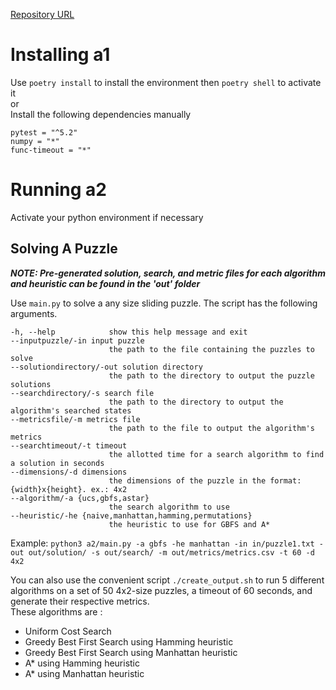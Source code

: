 [Repository URL](https://github.com/FGRCL/COMP472)
# Installing a1
Use `poetry install` to install the environment then `poetry shell` to activate it  
or  
Install the following dependencies manually
```
pytest = "^5.2"
numpy = "*"
func-timeout = "*"
```
# Running a2
Activate your python environment if necessary

## Solving A Puzzle

***NOTE: Pre-generated solution, search, and metric files for each algorithm and heuristic can be found in the 'out' folder***

Use `main.py` to solve a any size sliding puzzle. The script has the following arguments.

```
-h, --help            show this help message and exit
--inputpuzzle/-in input puzzle
                      the path to the file containing the puzzles to solve
--solutiondirectory/-out solution directory
                      the path to the directory to output the puzzle solutions
--searchdirectory/-s search file
                      the path to the directory to output the algorithm's searched states
--metricsfile/-m metrics file
                      the path to the file to output the algorithm's metrics
--searchtimeout/-t timeout
                      the allotted time for a search algorithm to find a solution in seconds
--dimensions/-d dimensions
                      the dimensions of the puzzle in the format: {width}x{height}. ex.: 4x2
--algorithm/-a {ucs,gbfs,astar}
                      the search algorithm to use
--heuristic/-he {naive,manhattan,hamming,permutations}
                      the heuristic to use for GBFS and A*
```
Example: ` python3 a2/main.py -a gbfs -he manhattan -in in/puzzle1.txt -out out/solution/ -s out/search/ -m out/metrics/metrics.csv -t 60 -d 4x2 `

You can also use the convenient script `./create_output.sh` to run 5 different algorithms on a set of 50 4x2-size puzzles, a timeout of 60 seconds, and generate their respective metrics.  
These algorithms are :  
- Uniform Cost Search 
- Greedy Best First Search using Hamming heuristic
- Greedy Best First Search using Manhattan heuristic
- A* using Hamming heuristic
- A* using Manhattan heuristic
